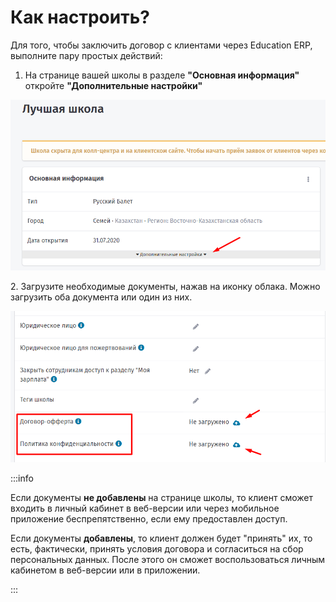 # Как настроить?



Для того, чтобы  заключить договор с клиентами через Education ERP, выполните пару простых действий:

1. На странице вашей школы в разделе **"Основная информация"** откройте **"Дополнительные настройки"**

![](<../.gitbook/assets/image (46) (1) (1).png>)

2\.  Загрузите необходимые документы, нажав на иконку облака.  Можно загрузить оба документа или один из них.

![](<../.gitbook/assets/image (49) (2).png>)

:::info

Если документы **не добавлены** на странице школы, то клиент сможет входить в личный кабинет в веб-версии или через мобильное приложение беспрепятственно, если ему предоставлен доступ.&#x20;

Если документы **добавлены**, то клиент должен будет "принять" их, то есть, фактически, принять условия договора и согласиться на сбор персональных данных.  После этого он сможет воспользоваться личным кабинетом в веб-версии или в приложении.

:::
